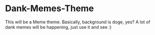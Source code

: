 # Dank-Memes-Theme
This will be a Meme theme.
Basically, background is doge, yes? A lot of dank memes will be happening, just use it and see :)
